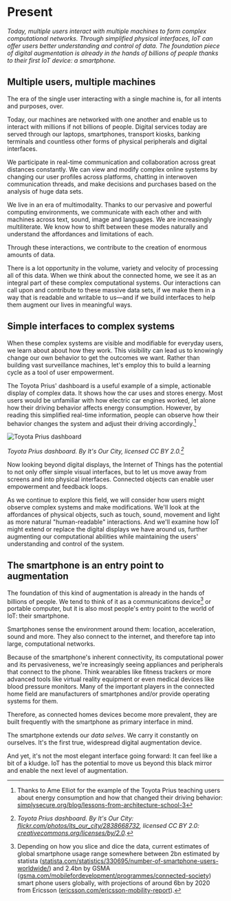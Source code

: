 # Present

*Today, multiple users interact with multiple machines to form complex computational networks. Through simplified physical interfaces, IoT can offer users better understanding and control of data. The foundation piece of digital augmentation is already in the hands of billions of people thanks to their first IoT device: a smartphone.* 

## Multiple users, multiple machines

The era of the single user interacting with a single machine is, for all intents and purposes, over. 

Today, our machines are networked with one another and enable us to interact with millions if not billions of people. Digital services today are served through our laptops, smartphones, transport kiosks, banking terminals and countless other forms of physical peripherals and digital interfaces. 

We participate in real-time communication and collaboration across great distances constantly. We can view and modify complex online systems by changing our user profiles across platforms, chatting in interwoven communication threads, and make decisions and purchases based on the analysis of huge data sets. 

We live in an era of multimodality. Thanks to our pervasive and powerful computing environments, we communicate with each other and with machines across text, sound, image and languages. We are increasingly multiliterate. We know how to shift between these modes naturally and understand the affordances and limitations of each.     

Through these interactions, we contribute to the creation of enormous amounts of data.

There is a lot opportunity in the volume, variety and velocity of processing all of this data. When we think about the connected home, we see it as an integral part of these complex computational systems. Our interactions can call upon and contribute to these massive data sets, if we make them in a way that is readable and writable to us—and if we build interfaces to help them augment our lives in meaningful ways.


## Simple interfaces to complex systems

When these complex systems are visible and modifiable for everyday users, we learn about about how they work. This visibility can lead us to knowingly change our own behavior to get the outcomes we want. Rather than building vast surveillance machines, let's employ this to build a learning cycle as a tool of user empowerment.

The Toyota Prius' dashboard is a useful example of a simple, actionable display of complex data. It shows how the car uses and stores energy. Most users would be unfamiliar with how electric car engines worked, let alone how their driving behavior affects energy consumption. However, by reading this simplified real-time information, people can observe how their behavior changes the system and adjust their driving accordingly.[^1]  

![Toyota Prius dashboard](https://raw.githubusercontent.com/understanding-the-connected-home/book/master/img/prius_dashboard.jpg)

_Toyota Prius dashboard. By It's Our City, licensed CC BY 2.0.[^2]_

Now looking beyond digital displays, the Internet of Things has the potential to not only offer simple visual interfaces, but to let us move away from screens and into physical interfaces. Connected objects can enable user empowerment and feedback loops. 

As we continue to explore this field, we will consider how users might observe complex systems and make modifications. We'll look at the affordances of physical objects, such as touch, sound, movement and light as more natural "human-readable" interactions. And we'll examine how IoT might extend or replace the digital displays we have around us, further augmenting our computational abilities while maintaining the users' understanding and control of the system.  

## The smartphone is an entry point to augmentation

The foundation of this kind of augmentation is already in the hands of billions of people. We tend to think of it as a communications device[^3] or portable computer, but it is also most people's entry point to the world of IoT: their smartphone.

Smartphones sense the environment around them: location, acceleration, sound and more. They also connect to the internet, and therefore tap into large, computational networks.  

Because of the smartphone's inherent connectivity, its computational power and its pervasiveness, we're increasingly seeing appliances and peripherals that connect to the phone. Think wearables like fitness trackers or more advanced tools like virtual reality equipment or even medical devices like blood pressure monitors. Many of the important players in the connected home field are manufacturers of smartphones and/or provide operating systems for them. 

Therefore, as connected homes devices become more prevalent, they are built frequently with the smartphone as primary interface in mind.

The smartphone extends our *data selves*. We carry it constantly on ourselves. It's the first true, widespread digital augmentation device.

And yet, it's not the most elegant interface going forward: It can feel like a bit of a kludge. IoT has the potential to move us beyond this black mirror and enable the next level of augmentation.


[^1]: Thanks to Ame Elliot for the example of the Toyota Prius teaching users about energy consumption and how that changed their driving behavior: [simplysecure.org/blog/lessons-from-architecture-school-3](https://simplysecure.org/blog/lessons-from-architecture-school-3)
[^2]: _Toyota Prius dashboard. By It's Our City: [flickr.com/photos/its_our_city/2838668732](https://www.flickr.com/photos/its_our_city/2838668732), licensed CC BY 2.0: [creativecommons.org/licenses/by/2.0](https://creativecommons.org/licenses/by/2.0)._
[^3]: Depending on how you slice and dice the data, current estimates of global smartphone usage range somewhere between 2bn estimated by statista ([statista.com/statistics/330695/number-of-smartphone-users-worldwide/](http://www.statista.com/statistics/330695/number-of-smartphone-users-worldwide/)) and 2.4bn by GSMA ([gsma.com/mobilefordevelopment/programmes/connected-society](http://www.gsma.com/mobilefordevelopment/programmes/connected-society)) smart phone users globally, with projections of around 6bn by 2020 from Ericsson ([ericsson.com/ericsson-mobility-report](http://www.ericsson.com/ericsson-mobility-report)).
